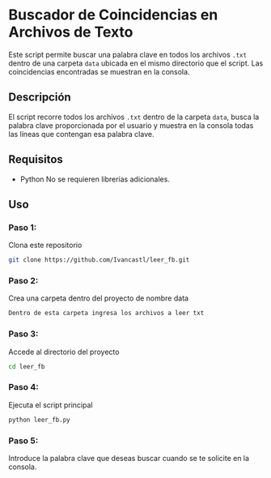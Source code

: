 # Buscador de Coincidencias en Archivos de Texto

Este script permite buscar una palabra clave en todos los archivos `.txt` dentro de una carpeta `data` ubicada en el mismo directorio que el script. Las coincidencias encontradas se muestran en la consola.

## Descripción

El script recorre todos los archivos `.txt` dentro de la carpeta `data`, busca la palabra clave proporcionada por el usuario y muestra en la consola todas las líneas que contengan esa palabra clave.

## Requisitos

- Python 
No se requieren librerías adicionales.
## Uso

### **Paso 1:**
Clona este repositorio
```bash
git clone https://github.com/Ivancastl/leer_fb.git
```

### **Paso 2:**
Crea una carpeta dentro del proyecto de nombre data
```bash
Dentro de esta carpeta ingresa los archivos a leer txt
```

### **Paso 3:**
Accede al directorio del proyecto
```bash
cd leer_fb
```

### **Paso 4:**
Ejecuta el script principal
```bash
python leer_fb.py
```

### **Paso 5:**
Introduce la palabra clave que deseas buscar cuando se te solicite en la consola.
